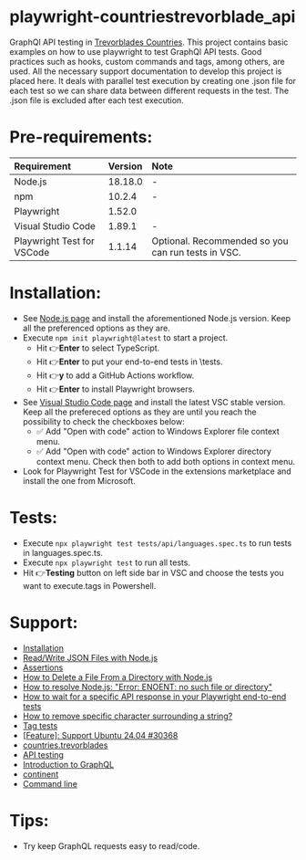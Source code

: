 # playwright-countriestrevorblade_api

GraphQl API testing in [Trevorblades Countries](https://trevorblades.github.io/countries/queries/continent). This project contains basic examples on how to use playwright to test GraphQl API tests. Good practices such as hooks, custom commands and tags, among others, are used. All the necessary support documentation to develop this project is placed here. It deals with parallel test execution by creating one .json file for each test so we can share data between different requests in the test. The .json file is excluded after each test execution. 

# Pre-requirements:

| Requirement                   | Version | Note                                                            |
| :---------------------------- |:--------| :---------------------------------------------------------------|
| Node.js                       | 18.18.0 | -                                                               |
| npm                           | 10.2.4  | -                                                               |
| Playwright                    | 1.52.0  |                                                                 |
| Visual Studio Code            | 1.89.1  | -                                                               |
| Playwright Test for VSCode    | 1.1.14  | Optional. Recommended so you can run tests in VSC.              |               

# Installation:

- See [Node.js page](https://nodejs.org/en) and install the aforementioned Node.js version. Keep all the preferenced options as they are.
- Execute ```npm init playwright@latest``` to start a project.
  - Hit :point_right:**Enter** to select TypeScript.
  - Hit :point_right:**Enter** to put your end-to-end tests in \tests.
  - Hit :point_right:**y** to add a GitHub Actions workflow.
  - Hit :point_right:**Enter** to install Playwright browsers.
- See [Visual Studio Code page](https://code.visualstudio.com/) and install the latest VSC stable version. Keep all the prefereced options as they are until you reach the possibility to check the checkboxes below: 
  - :white_check_mark: Add "Open with code" action to Windows Explorer file context menu. 
  - :white_check_mark: Add "Open with code" action to Windows Explorer directory context menu.
Check then both to add both options in context menu.
- Look for Playwright Test for VSCode in the extensions marketplace and install the one from Microsoft.

# Tests:

- Execute ```npx playwright test tests/api/languages.spec.ts``` to run tests in languages.spec.ts. 
- Execute ```npx playwright test``` to run all tests.
- Hit :point_right:**Testing** button on left side bar in VSC and choose the tests you want to execute.tags in Powershell.

# Support:

- [Installation](https://playwright.dev/docs/intro)
- [Read/Write JSON Files with Node.js](https://heynode.com/tutorial/readwrite-json-files-nodejs/?utm_source=youtube&utm_medium=referral+&utm_campaign=YT+description&utm_content=read-write-json-iles-with-nodejs)
- [Assertions](https://playwright.dev/docs/test-assertions)
- [How to Delete a File From a Directory with Node.js](https://coderrocketfuel.com/article/how-to-delete-a-file-from-a-directory-with-node-js)
- [How to resolve Node.js: "Error: ENOENT: no such file or directory"](https://stackoverflow.com/a/62363729/10519428)
- [How to wait for a specific API response in your Playwright end-to-end tests](https://www.youtube.com/watch?v=5CER0dKweyw)
- [How to remove specific character surrounding a string?](https://stackoverflow.com/a/44537491/10519428)
- [Tag tests](https://playwright.dev/docs/test-annotations#tag-tests)
- [[Feature]: Support Ubuntu 24.04 #30368](https://github.com/microsoft/playwright/issues/30368)
- [countries.trevorblades](https://countries.trevorblades.com/)
- [API testing](https://playwright.dev/docs/api-testing)
- [Introduction to GraphQL](https://graphql.org/learn/)
- [continent](https://trevorblades.github.io/countries/queries/continent)
- [Command line](https://playwright.dev/docs/test-cli)

# Tips:

- Try keep GraphQL requests easy to read/code.
